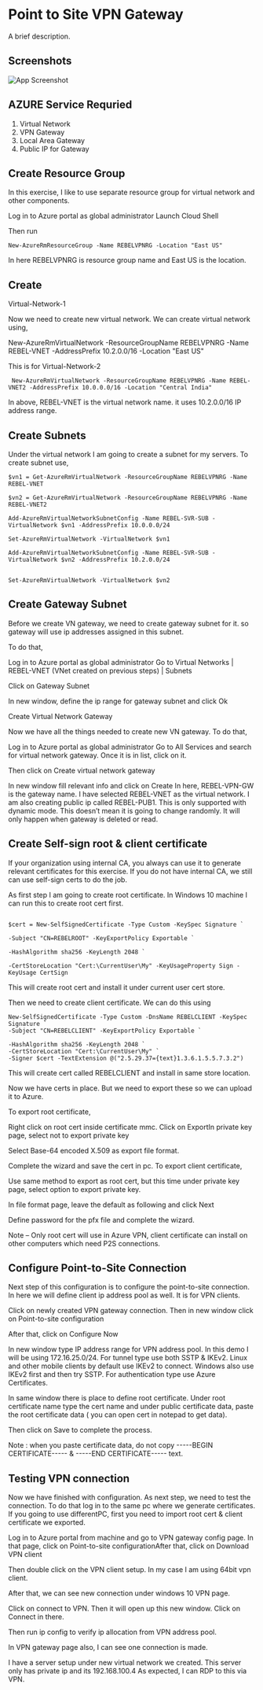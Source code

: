 # Point to Site VPN Gateway

A brief description.

## Screenshots

![App Screenshot](https://github.com/satishvermacoen/Azure-LAB/blob/main/aws-azure-vpn-connectivity/img/draw.png)

## AZURE Service Requried 

1. Virtual Network
2. VPN Gateway 
3. Local Area Gateway 
4. Public IP for Gateway

## Create Resource Group

In this exercise, I like to use separate resource group for virtual network and other components.

Log in to Azure portal as global administrator
Launch Cloud Shell

Then run 
```
New-AzureRmResourceGroup -Name REBELVPNRG -Location "East US"
```
In here REBELVPNRG is resource group name and East US is the location.


## Create 

Virtual-Network-1

Now we need to create new virtual network. We can create virtual network using,


 New-AzureRmVirtualNetwork -ResourceGroupName REBELVPNRG -Name REBEL-VNET -AddressPrefix 10.2.0.0/16 -Location "East US"

This is for Virtual-Network-2
```
 New-AzureRmVirtualNetwork -ResourceGroupName REBELVPNRG -Name REBEL-VNET2 -AddressPrefix 10.0.0.0/16 -Location "Central India"
 ```

In above, REBEL-VNET is the virtual network name. it uses 10.2.0.0/16 IP address range.


## Create Subnets


Under the virtual network I am going to create a subnet for my servers. To create subnet use,

```
$vn1 = Get-AzureRmVirtualNetwork -ResourceGroupName REBELVPNRG -Name REBEL-VNET

$vn2 = Get-AzureRmVirtualNetwork -ResourceGroupName REBELVPNRG -Name REBEL-VNET2

Add-AzureRmVirtualNetworkSubnetConfig -Name REBEL-SVR-SUB -VirtualNetwork $vn1 -AddressPrefix 10.0.0.0/24

Set-AzureRmVirtualNetwork -VirtualNetwork $vn1

Add-AzureRmVirtualNetworkSubnetConfig -Name REBEL-SVR-SUB -VirtualNetwork $vn2 -AddressPrefix 10.2.0.0/24


Set-AzureRmVirtualNetwork -VirtualNetwork $vn2
```
## Create Gateway Subnet

Before we create VN gateway, we need to create gateway subnet for it. so gateway will use ip addresses assigned in this subnet.

To do that,

Log in to Azure portal as global administrator
Go to Virtual Networks | REBEL-VNET (VNet created on previous steps) | Subnets


Click on Gateway Subnet


In new window, define the ip range for gateway subnet and click Ok

Create Virtual Network Gateway

Now we have all the things needed to create new VN gateway. To do that,

Log in to Azure portal as global administrator
Go to All Services and search for virtual network gateway. Once it is in list, click on it.

Then click on Create virtual network gateway


In new window fill relevant info and click on Create
 In here, REBEL-VPN-GW is the gateway name. I have selected REBEL-VNET as the virtual network. I am also creating public ip called REBEL-PUB1. This is only supported with dynamic mode. This doesn’t mean it is going to change randomly. It will only happen when gateway is deleted or read.




## Create Self-sign root & client certificate

If your organization using internal CA, you always can use it to generate relevant certificates for this exercise. If you do not have internal CA, we still can use self-sign certs to do the job.

As first step I am going to create root certificate. In Windows 10 machine I can run this to create root cert first.
```

$cert = New-SelfSignedCertificate -Type Custom -KeySpec Signature `

-Subject "CN=REBELROOT" -KeyExportPolicy Exportable `

-HashAlgorithm sha256 -KeyLength 2048 `

-CertStoreLocation "Cert:\CurrentUser\My" -KeyUsageProperty Sign -KeyUsage CertSign

```
This will create root cert and install it under current user cert store.




Then we need to create client certificate. We can do this using
```
New-SelfSignedCertificate -Type Custom -DnsName REBELCLIENT -KeySpec Signature `
-Subject "CN=REBELCLIENT" -KeyExportPolicy Exportable `

-HashAlgorithm sha256 -KeyLength 2048 `
-CertStoreLocation "Cert:\CurrentUser\My" `
-Signer $cert -TextExtension @("2.5.29.37={text}1.3.6.1.5.5.7.3.2")

```

This will create cert called REBELCLIENT and install in same store location.


Now we have certs in place. But we need to export these so we can upload it to Azure.

To export root certificate,

Right click on root cert inside certificate mmc.
Click on ExportIn private key page, select not to export private key


Select Base-64 encoded X.509 as export file format.


Complete the wizard and save the cert in pc.
 To export client certificate,


Use same method to export as root cert, but this time under private key page, select option to export private key.

In file format page, leave the default as following and click Next

Define password for the pfx file and complete the wizard.

Note – Only root cert will use in Azure VPN, client certificate can install on other computers which need P2S connections.


## Configure Point-to-Site Connection


Next step of this configuration is to configure the point-to-site connection. In here we will define client ip address pool as well. It is for VPN clients.


Click on newly created VPN gateway connection.
Then in new window click on Point-to-site configuration

After that, click on Configure Now


In new window type IP address range for VPN address pool. In this demo I will be using 172.16.25.0/24. For tunnel type use both SSTP & IKEv2. Linux and other mobile clients by default use IKEv2 to connect. Windows also use IKEv2 first and then try SSTP. For authentication type use Azure Certificates.


In same window there is place to define root certificate. Under root certificate name type the cert name and under public certificate data, paste the root certificate data ( you can open cert in notepad to get data).


Then click on Save to complete the process.


Note : when you paste certificate data, do not copy -----BEGIN CERTIFICATE----- & -----END CERTIFICATE----- text.


## Testing VPN connection

Now we have finished with configuration. As next step, we need to test the connection. To do that log in to the same pc where we generate certificates. If you going to use differentPC, first you need to import root cert & client certificate we exported.

Log in to Azure portal from machine and go to VPN gateway config page.
In that page, click on Point-to-site configurationAfter that, click on Download VPN client


Then double click on the VPN client setup. In my case I am using 64bit vpn client.


After that, we can see new connection under windows 10 VPN page.


Click on connect to VPN. Then it will open up this new window. Click on Connect in there.

Then run ip config to verify ip allocation from VPN address pool.

In VPN gateway page also, I can see one connection is made.


I have a server setup under new virtual network we created. This server only has private ip and its 192.168.100.4
As expected, I can RDP to this via VPN.

